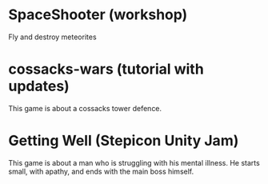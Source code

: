 # SpaceShooter (workshop)
Fly and destroy meteorites

# cossacks-wars (tutorial with updates)
This game is about a cossacks tower defence. 

# Getting Well (Stepicon Unity Jam)
This game is about a man who is struggling with his mental illness. He starts small, with apathy, and ends with the main boss himself.
